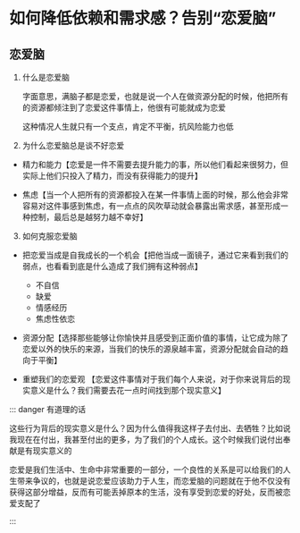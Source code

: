 # 如何降低依赖和需求感？告别“恋爱脑”

## 恋爱脑

1. 什么是恋爱脑

   字面意思，满脑子都是恋爱，也就是说一个人在做资源分配的时候，他把所有的资源都倾注到了恋爱这件事情上，他很有可能就成为恋爱

   这种情况人生就只有一个支点，肯定不平衡，抗风险能力也低

2. 为什么恋爱脑总是谈不好恋爱

- 精力和能力【恋爱是一件不需要去提升能力的事，所以他们看起来很努力，但实际上他们只投入了精力，而没有获得能力的提升】

- 焦虑【当一个人把所有的资源都投入在某一件事情上面的时候，那么他会非常容易对这件事感到焦虑，有一点点的风吹草动就会暴露出需求感，甚至形成一种控制，最后总是越努力越不幸好】

3. 如何克服恋爱脑

- 把恋爱当成是自我成长的一个机会【把他当成一面镜子，通过它来看到我们的弱点，也看看到底是什么造成了我们拥有这种弱点】

  - 不自信
  - 缺爱
  - 情感经历
  - 焦虑性依恋

- 资源分配【选择那些能够让你愉快并且感受到正面价值的事情，让它成为除了恋爱以外的快乐的来源，当我们的快乐的源泉越丰富，资源分配就会自动的趋向于平衡】

- 重塑我们的恋爱观 【恋爱这件事情对于我们每个人来说，对于你来说背后的现实意义是什么？我们需要去花一点时间找到那个现实意义】

::: danger 有道理的话

这些行为背后的现实意义是什么？因为什么值得我这样子去付出、去牺牲？比如说我现在在付出，我甚至付出的更多，为了我们的个人成长。这个时候我们说付出奉献是有现实意义的

恋爱是我们生活中、生命中非常重要的一部分，一个良性的关系是可以给我们的人生带来争议的，也就是说恋爱应该助力于人生，而恋爱脑的问题就在于他不仅没有获得这部分增益，反而有可能丢掉原本的生活，没有享受到恋爱的好处，反而被恋爱支配了

:::
